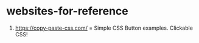 # websites-for-reference

1. https://copy-paste-css.com/ = Simple CSS Button examples. Clickable CSS!
